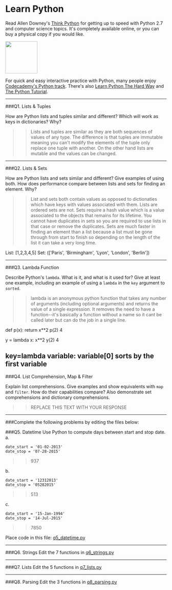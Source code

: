 # Learn Python

Read Allen Downey's [Think Python](http://www.greenteapress.com/thinkpython/) for getting up to speed with Python 2.7 and computer science topics. It's completely available online, or you can buy a physical copy if you would like.

<a href="http://www.greenteapress.com/thinkpython/"><img src="img/think_python.png" style="width: 100px;" target="_blank"></a>

For quick and easy interactive practice with Python, many people enjoy [Codecademy's Python track](http://www.codecademy.com/en/tracks/python). There's also [Learn Python The Hard Way](http://learnpythonthehardway.org/book/) and [The Python Tutorial](https://docs.python.org/2/tutorial/).

---

###Q1. Lists &amp; Tuples

How are Python lists and tuples similar and different? Which will work as keys in dictionaries? Why?

>> Lists and tuples are similar as they are both sequences of values of any type. The difference is that tuples are immutable meaning you can't modify the elements of the tuple only replace one tuple with another. On the other hand lists are mutable and the values can be changed.

---

###Q2. Lists &amp; Sets

How are Python lists and sets similar and different? Give examples of using both. How does performance compare between lists and sets for finding an element. Why?

>> List and sets both contain values as opposed to dictionaties which have keys with values associated with them. Lists are ordered sets are not. Sets require a hash value which is a value associated to the objects that remains for its lifetime. You cannot have duplicates in sets so you are required to use lists in that case or remove the duplicates. Sets are much faster in finding an element than a list because a list must be gone through from start to finish so depending on the length of the list it can take a very long time.

List: [1,2,3,4,5]
Set: (['Paris', 'Birmingham', 'Lyon', 'London', 'Berlin'])

---

###Q3. Lambda Function

Describe Python's `lambda`. What is it, and what is it used for? Give at least one example, including an example of using a `lambda` in the `key` argument to `sorted`.

>> lambda is an anonymous python function that takes any number of arguments (including optional arguments) and returns the value of a single expression. It removes the need to have a function--it's basically a function without a name so it cant be called later but can do the job in a single line.

def p(x):
  return x**2
p(2)
4

y = lambda x: x**2
y(2)
4

key=lambda variable: variable[0]
sorts by the first variable
---

###Q4. List Comprehension, Map &amp; Filter

Explain list comprehensions. Give examples and show equivalents with `map` and `filter`. How do their capabilities compare? Also demonstrate set comprehensions and dictionary comprehensions.

>> REPLACE THIS TEXT WITH YOUR RESPONSE

---

###Complete the following problems by editing the files below:

###Q5. Datetime
Use Python to compute days between start and stop date.   
a.  

```
date_start = '01-02-2013'    
date_stop = '07-28-2015'
```

>> 937

b.  
```
date_start = '12312013'  
date_stop = '05282015'  
```

>> 513

c.  
```
date_start = '15-Jan-1994'      
date_stop = '14-Jul-2015'  
```

>> 7850

Place code in this file: [q5_datetime.py](python/q5_datetime.py)

---

###Q6. Strings
Edit the 7 functions in [q6_strings.py](python/q6_strings.py)

---

###Q7. Lists
Edit the 5 functions in [q7_lists.py](python/q7_lists.py)

---

###Q8. Parsing
Edit the 3 functions in [q8_parsing.py](python/q8_parsing.py)






